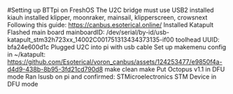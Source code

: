 #Setting up BTTpi on FreshOS
The U2C bridge must use USB2
installed kiauh
installed klipper, moonraker, mainsail, klipperscreen, crowsnext
Following this guide: https://canbus.esoterical.online/
Installed Katapult
Flashed main board
mainboardID: 
/dev/serial/by-id/usb-katapult_stm32h723xx_14002C001751313434373135-if00
toolhead UUID: bfa24e600d1c
Plugged U2C into pi with usb cable
Set up makemenu config in ~/katapult: https://github.com/Esoterical/voron_canbus/assets/124253477/e9850f4a-d4d9-438b-8b95-3fd21cd790d8
make clean
make
Put Octopus v1.1 in DFU mode
Ran lsusb on pi and confirmed: STMicroelectronics STM Device in DFU mode